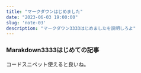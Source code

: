 ```yaml
---
title: "マークダウンはじめました"
date: "2023-06-03 19:00:00"
slug: 'note-03'
description: "マークダウン3333はじめましたを説明しろよ"
---
```


### Marakdown3333はじめての記事

コードスニペット使えると良いね。


